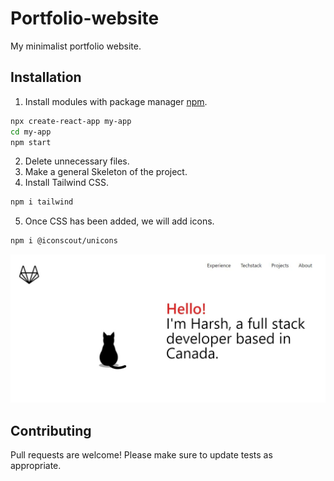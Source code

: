 # Portfolio-website

My minimalist portfolio website.

## Installation

1. Install modules with package manager [npm](https://www.npmjs.com/).

```bash
npx create-react-app my-app
cd my-app
npm start
```
2. Delete unnecessary files.
3. Make a general Skeleton of the project.
4. Install Tailwind CSS.

```bash
npm i tailwind
```
5. Once CSS has been added, we will add icons.

```bash
npm i @iconscout/unicons
```
![Home page](https://github.com/harshrathod5341/Portfolio-website/blob/main/HomePage.JPG?raw=true)

## Contributing

Pull requests are welcome!
Please make sure to update tests as appropriate.
